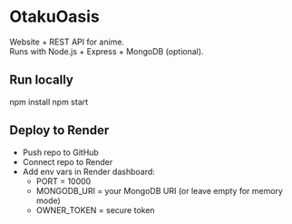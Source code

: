 # OtakuOasis

Website + REST API for anime.  
Runs with Node.js + Express + MongoDB (optional).

## Run locally
npm install
npm start

## Deploy to Render
- Push repo to GitHub
- Connect repo to Render
- Add env vars in Render dashboard:
  - PORT = 10000
  - MONGODB_URI = your MongoDB URI (or leave empty for memory mode)
  - OWNER_TOKEN = secure token
